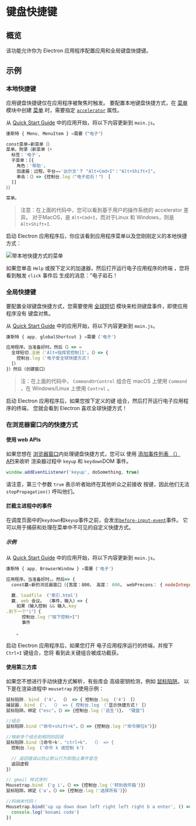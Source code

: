 # 键盘快捷键

## 概览

该功能允许你为 Electron 应用程序配置应用和全局键盘快捷键。

## 示例

### 本地快捷键

应用键盘快捷键仅在应用程序被聚焦时触发。 要配置本地键盘快捷方式，在 [菜单][] 模块中创建 [菜单][] 时，需要指定 [`accelerator`][] 属性。

从 [Quick Start Guide](quick-start.md) 中的应用开始，将以下内容更新到 `main.js`。

```javascript fiddle='docs/fiddles/features/keyboard-shortcuts/local'
康斯特 { Menu, MenuItem } =需要（"电子"）

const菜单=新菜单（）
菜单。附录（新菜单（+
  标签：'电子'，
  子菜单：[{
    角色：'帮助'，
    加速器：过程。平台=='达尔文'？ "Alt+Cmd+I"："Alt+Shift+I"，
    单击：（）=> {控制台.log（"电子岩石！"） [
  ]]
））

菜单。
```

> 注意：在上面的代码中，您可以看到基于用户的操作系统的 accelerator  差异。 对于MacOS，是 `Alt+Cmd+I`，而对于Linux 和 Windows，则是 `Alt+Shift+I`.

启动 Electron 应用程序后，你应该看到应用程序菜单以及您刚刚定义的本地快捷方式：

![带本地快捷方式的菜单](../images/local-shortcut.png)

如果您单击 `Help` 或按下定义的加速器，然后打开运行电子应用程序的终端 ，您将看到触发 `click` 事件后 生成的消息："电子岩石！

### 全局快捷键

要配置全球键盘快捷方式，您需要使用 [全球短切][] 模块来检测键盘事件，即使应用程序没有 键盘对焦。

从 [Quick Start Guide](quick-start.md) 中的应用开始，将以下内容更新到 `main.js`。

```javascript fiddle='docs/fiddles/features/keyboard-shortcuts/global'
康斯特 { app, globalShortcut } =需要（'电子'）

应用程序。当准备好时。然后（）=> =
  全球短切.注册（'Alt+指挥官控制]I'，（）=> {
    控制台.log（'电子爱全球快捷方式！
  [）
}）然后（创建窗口）
```

> 注：在上面的代码中， `CommandOrControl` 组合在 macOS 上使用 `Command` ，在 Windows/Linux 上使用 `Control` 。

启动 Electron 应用程序后，如果您按下定义的键 组合，然后打开运行电子应用程序的终端， 您就会看到 Electron 喜欢全球快捷方式！

### 在浏览器窗口内的快捷方式

#### 使用 web APIs

如果您想在 [浏览器窗口][]内处理键盘快捷方式，您可以 使用 [添加事件列表 （） API][addEventListener-api]来收听 渲染器过程中</a> `keyup` 和 `keydown`DOM 事件。</p> 



```js
window.addEventListener('keyup', doSomething, true)
```


请注意，第三个参数 `true` 表示听者始终在其他听众之前接收 按键，因此他们无法 `stopPropagation()` 呼叫他们。



#### 拦截主进程中的事件

在调度页面中的`keydown`和`keyup`事件之前，会发出[`before-input-event`](../api/web-contents.md#event-before-input-event)事件。 它可以用于捕获和处理在菜单中不可见的自定义快捷方式。



##### 示例

从 [Quick Start Guide](quick-start.md) 中的应用开始，将以下内容更新到 `main.js`。



```javascript fiddle='docs/fiddles/features/keyboard-shortcuts/interception-from-main'
康斯特 { app, BrowserWindow } =需要（'电子'）

应用程序。当准备好时。。然后=> {
  const赢=新的浏览器窗口（{宽度：800， 高度： 600， webPrecons： { nodeIntegration: true } [）

  赢. loadfile （'索引.html'）
  赢. web 会议。 （事件，输入）=> {
    如果（输入控制 && 输入.key
.到下一个"i"）{
      控制台.log（"按下控制+I"）
      事件
  
    。
```


启动 Electron 应用程序后，如果您打开 电子应用程序运行的终端，并按下 `Ctrl+I` 键组合，您将 看到此关键组合被成功截获。



#### 使用第三方库

如果您不想进行手动快捷方式解析，有些库会 高级密钥检测，例如 [鼠标陷阱][]。 以下是在渲染进程中 `mousetrap` 的使用示例：



```js
鼠标陷阱. bind （'4'， （） => { 控制台.log （'4'） [）
捕鼠器. bind （'， （） => { 控制台.log （'显示快捷方式！ [）
鼠标陷阱。绑定（"esc"，（）=> {控制台.log（'逃生'）}， "键盘"）

//组合
鼠标陷阱.bind（"命令+shift+k"，（）=> {控制台.log（"命令移位k"）}）

//映射多个组合到相同的回调
鼠标陷阱.bind（[命令+k'，"ctrl+k"， （） => {
  控制台.log （'命令 k 或控制 k'）

  // 返回错误以防止默认行为和阻止事件冒泡
  返回虚假
}）

// gmail 样式序列
Mousetrap.bind （'g i'，（）=> {控制台.log（'转到收件箱'）}）
鼠标陷阱。绑定（'a'，（）=> {控制台.log（'选择所有'）}）

//科纳米代码！
Mousetrap.bind('up up down down left right left right b a enter', () => {
  console.log('konami code')
})
```

[菜单]: ../api/menu.md
[菜单]: ../api/menu-item.md
[全球短切]: ../api/global-shortcut.md
[`accelerator`]: ../api/accelerator.md
[浏览器窗口]: ../api/browser-window.md
[鼠标陷阱]: https://github.com/ccampbell/mousetrap
[addEventListener-api]: https://developer.mozilla.org/en-US/docs/Web/API/EventTarget/addEventListener
